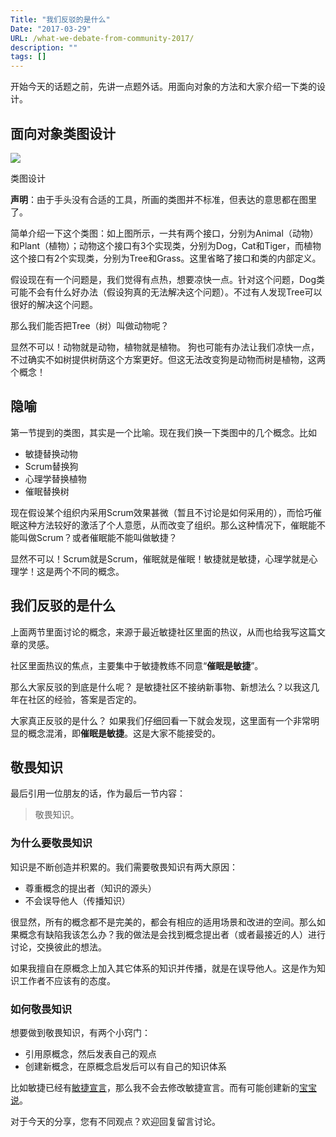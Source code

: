 ```yaml
---
Title: "我们反驳的是什么"
Date: "2017-03-29"
URL: /what-we-debate-from-community-2017/
description: ""
tags: []
---
```


开始今天的话题之前，先讲一点题外话。用面向对象的方法和大家介绍一下类的设计。

## 面向对象类图设计

![](http://upload-images.jianshu.io/upload_images/1622292-d5ebd2d8f961d502.png?imageMogr2/auto-orient/strip%7CimageView2/2/w/1240)

类图设计

**声明**：由于手头没有合适的工具，所画的类图并不标准，但表达的意思都在图里了。

简单介绍一下这个类图：如上图所示，一共有两个接口，分别为Animal（动物）和Plant（植物）；动物这个接口有3个实现类，分别为Dog，Cat和Tiger，而植物这个接口有2个实现类，分别为Tree和Grass。这里省略了接口和类的内部定义。

假设现在有一个问题是，我们觉得有点热，想要凉快一点。针对这个问题，Dog类可能不会有什么好办法（假设狗真的无法解决这个问题）。不过有人发现Tree可以很好的解决这个问题。

那么我们能否把Tree（树）叫做动物呢？

显然不可以！动物就是动物，植物就是植物。 狗也可能有办法让我们凉快一点，不过确实不如树提供树荫这个方案更好。但这无法改变狗是动物而树是植物，这两个概念！

## 隐喻

第一节提到的类图，其实是一个比喻。现在我们换一下类图中的几个概念。比如

- 敏捷替换动物
- Scrum替换狗
- 心理学替换植物
- 催眠替换树

现在假设某个组织内采用Scrum效果甚微（暂且不讨论是如何采用的），而恰巧催眠这种方法较好的激活了个人意愿，从而改变了组织。那么这种情况下，催眠能不能叫做Scrum？或者催眠能不能叫做敏捷？

显然不可以！Scrum就是Scrum，催眠就是催眠！敏捷就是敏捷，心理学就是心理学！这是两个不同的概念。

## 我们反驳的是什么

上面两节里面讨论的概念，来源于最近敏捷社区里面的热议，从而也给我写这篇文章的灵感。

社区里面热议的焦点，主要集中于敏捷教练不同意“**催眠是敏捷**”。

那么大家反驳的到底是什么呢？ 是敏捷社区不接纳新事物、新想法么？以我这几年在社区的经验，答案是否定的。

大家真正反驳的是什么？ 如果我们仔细回看一下就会发现，这里面有一个非常明显的概念混淆，即**催眠是敏捷**。这是大家不能接受的。

## 敬畏知识

最后引用一位朋友的话，作为最后一节内容：

> 敬畏知识。

### 为什么要敬畏知识

知识是不断创造并积累的。我们需要敬畏知识有两大原因：

- 尊重概念的提出者（知识的源头）
- 不会误导他人（传播知识）

很显然，所有的概念都不是完美的，都会有相应的适用场景和改进的空间。那么如果概念有缺陷我该怎么办？我的做法是会找到概念提出者（或者最接近的人）进行讨论，交换彼此的想法。

如果我擅自在原概念上加入其它体系的知识并传播，就是在误导他人。这是作为知识工作者不应该有的态度。

### 如何敬畏知识

想要做到敬畏知识，有两个小窍门：

- 引用原概念，然后发表自己的观点
- 创建新概念，在原概念启发后可以有自己的知识体系

比如敏捷已经有[敏捷宣言](http://www.jianshu.com/p/agilemanifesto.org)，那么我不会去修改敏捷宣言。而有可能创建新的[宝宝说](http://www.jianshu.com/p/baobaotalk.com)。

对于今天的分享，您有不同观点？欢迎回复留言讨论。
